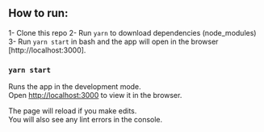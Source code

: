 ## How to run:

1- Clone this repo
2- Run `yarn` to download dependencies (node_modules)
3- Run `yarn start` in bash and the app will open in the browser [http://localhost:3000].

### `yarn start`

Runs the app in the development mode.\
Open [http://localhost:3000](http://localhost:3000) to view it in the browser.

The page will reload if you make edits.\
You will also see any lint errors in the console.

